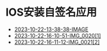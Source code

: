 # IOS安装自签名应用

- [2023-10-22-13-38-38-IMAGE](/_DRAFT/_ASSETS/IOS安装自签名应用/2023-10-22-13-38-38-IMAGE.md)
- [2023-10-22-16-10-51-IMG_0020[1]](/_DRAFT/_ASSETS/IOS安装自签名应用/2023-10-22-16-10-51-IMG_0020[1].md)
- [2023-10-22-16-11-12-IMG_0021[2]](/_DRAFT/_ASSETS/IOS安装自签名应用/2023-10-22-16-11-12-IMG_0021[2].md)
